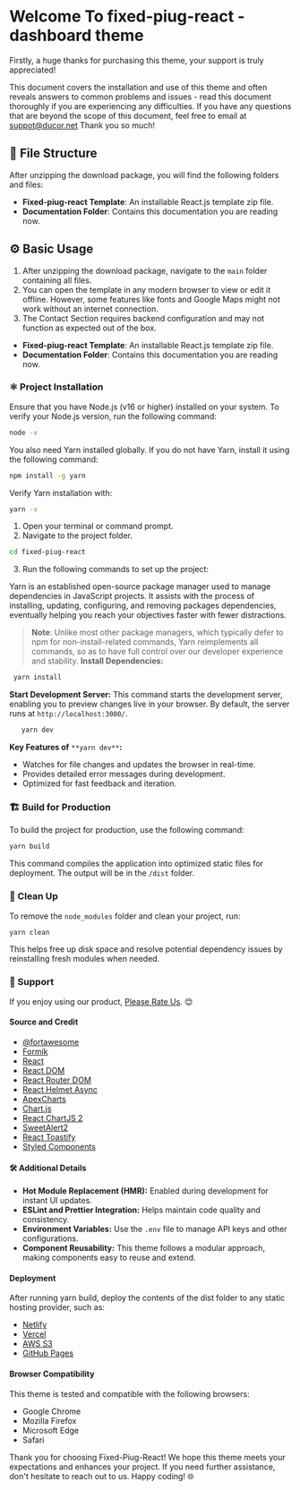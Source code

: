 
#  Welcome To fixed-piug-react - dashboard theme 

Firstly, a huge thanks for purchasing this theme, your support is truly appreciated!

This document covers the installation and use of this theme and often reveals answers to common problems and issues - read this document thoroughly if you are experiencing any difficulties. If you have any questions that are beyond the scope of this document, feel free to email at [suppot@ducor.net](mailto:__EMAIL__) Thank you so much!

## 📂 File Structure
After unzipping the download package, you will find the following folders and files:
*   **Fixed-piug-react Template**: An installable React.js template zip file.
*   **Documentation Folder**: Contains this documentation you are reading now.

## ⚙️ Basic Usage

1. After unzipping the download package, navigate to the `main` folder containing all files. 
2.  You can open the template in any modern browser to view or edit it offline. However, some features like fonts and Google Maps might not work without an internet connection. 
3.  The Contact Section requires backend configuration and may not function as expected out of the box.
- **Fixed-piug-react Template**: An installable React.js template zip file.
- **Documentation Folder**: Contains this documentation you are reading now.



### ⚛️ Project Installation 
Ensure that you have Node.js (v16 or higher) installed on your system. To verify your Node.js version, run the following command:
```bash
node -v
```
You also need Yarn installed globally. If you do not have Yarn, install it using the following command:
```bash
npm install -g yarn
```
Verify Yarn installation with:
```bash
yarn -v
```
1.  Open your terminal or command prompt.
2.  Navigate to the project folder.
   ```bash
   cd fixed-piug-react
   ``` 
3.  Run the following commands to set up the project:

  Yarn is an established open-source package manager used to manage dependencies in JavaScript projects. It assists with the process of 
  installing, updating, configuring, and removing packages dependencies, eventually helping you reach your objectives faster with fewer 
  distractions.

 > **Note**: Unlike most other package managers, which typically defer to npm for non-install-related commands, Yarn reimplements all 
 commands, so as to have full control over our developer experience and stability. 
 **Install Dependencies:**
 ```bash
  yarn install
 ```
 **Start Development Server:** This command starts the development server, enabling you to preview changes live in your browser. By 
     default, the server runs at `http://localhost:3000/`.
 ```bash
    yarn dev
  ```
**Key Features of** `**yarn dev**`**:**
    
 *   Watches for file changes and updates the browser in real-time.      
 *   Provides detailed error messages during development.
 *   Optimized for fast feedback and iteration.

### 🏗️ Build for Production  

To build the project for production, use the following command:
```bash
yarn build
```
This command compiles the application into optimized static files for deployment. The output will be in the `/dist` folder.

### 🧹 Clean Up  

To remove the `node_modules` folder and clean your project, run:  
```bash
yarn clean
```
This helps free up disk space and resolve potential dependency issues by reinstalling fresh modules when needed.

### 📧 Support  

If you enjoy using our product, [Please Rate Us](https://themeforest.net/user/ducor). 😊  

#### Source and Credit

- [@fortawesome](https://fontawesome.com/)
- [Formik](https://formik.org/)
- [React](https://reactjs.org/)
- [React DOM](https://reactjs.org/)
- [React Router DOM](https://reactrouter.com/)
- [React Helmet Async](https://github.com/staylor/react-helmet-async)
- [ApexCharts](https://apexcharts.com/)
- [Chart.js](https://www.chartjs.org/)
- [React ChartJS 2](https://react-chartjs-2.js.org/)
- [SweetAlert2](https://sweetalert2.github.io/)
- [React Toastify](https://fkhadra.github.io/react-toastify/)
- [Styled Components](https://styled-components.com/)

 #### 🛠️ Additional Details
 *   **Hot Module Replacement (HMR):** Enabled during development for instant UI updates.
*   **ESLint and Prettier Integration:** Helps maintain code quality and consistency. 
*   **Environment Variables:** Use the `.env` file to manage API keys and other configurations.  
*   **Component Reusability:** This theme follows a modular approach, making components easy to reuse and extend.

 #### Deployment
After running yarn build, deploy the contents of the dist folder to any static hosting provider, such as:
*   [Netlify](https://www.netlify.com/)
*   [Vercel](https://vercel.com/)
*   [AWS S3](https://aws.amazon.com/s3/)
*   [GitHub Pages](https://pages.github.com/)

#### Browser Compatibility
This theme is tested and compatible with the following browsers:
*   Google Chrome
*   Mozilla Firefox   
*   Microsoft Edge    
*   Safari

  Thank you for choosing Fixed-Piug-React! We hope this theme meets your expectations and enhances your project. If you need further assistance, don't hesitate to reach out to us. Happy coding! 🌐
